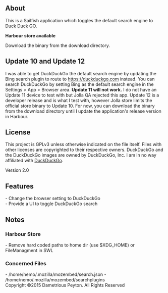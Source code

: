 <h2>About</h2>
This is a Sailfish application which toggles the default search engine to Duck Duck GO.

<b>Harbour store available</b>
<p>
Download the binary from the download directory.

<h2>Update 10 and Update 12</h2>
<p>
I was able to get DuckDuckGo the default search engine by updating the Bing search plugin to route to <a href="https://duckduckgo.com">https://duckduckgo.com</a> instead. You can search DuckDuckGo by setting Bing as the default search engine in the Settings > App > Browser area.
<b> Update 11 will not work.</b> I do not have an Update 11 device to test with but Jolla QA rejected this app. Update 12 is a developer release and is what I test with, however Jolla store limits the official store binary to Update 10. For now, you can download the binary from the download directory until I update the application's release version in Harbour.

<h2>License</h2>

This project is GPLv3 unless otherwise indicated on the file itself. Files with other licenses are copyrighted to their respective owners. DuckDuckGo and the DuckDuckGo images are owned by DuckDuckGo, Inc. I am in no way affiliated with <a href="https://duckduckgo.com">DuckDuckGo</a>.

Version 2.0

<h2>Features</h2>
 - Change the browser setting to DuckDuckGo<br>
 - Provide a UI to toggle DuckDuckGo search<br>

<h2>Notes</h2>
<h3>Harbour Store</h3>
 - Remove hard coded paths to home dir (use $XDG_HOME) or FileManagment in SWL
<h3>Concerned Files</h3>
 - /home/nemo/.mozilla/mozembed/search.json
 - /home/nemo/.mozilla/mozembed/searchplugins

<br>
Copyright ©2015 Dametrious Peyton. All Rights Reserved

